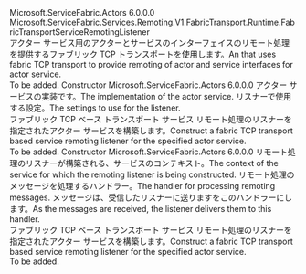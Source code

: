 <Type Name="FabricTransportActorServiceRemotingListener" FullName="Microsoft.ServiceFabric.Actors.Remoting.V1.FabricTransport.Runtime.FabricTransportActorServiceRemotingListener">
  <TypeSignature Language="C#" Value="public class FabricTransportActorServiceRemotingListener : Microsoft.ServiceFabric.Services.Remoting.V1.FabricTransport.Runtime.FabricTransportServiceRemotingListener" />
  <TypeSignature Language="ILAsm" Value=".class public auto ansi beforefieldinit FabricTransportActorServiceRemotingListener extends Microsoft.ServiceFabric.Services.Remoting.V1.FabricTransport.Runtime.FabricTransportServiceRemotingListener" />
  <TypeSignature Language="DocId" Value="T:Microsoft.ServiceFabric.Actors.Remoting.V1.FabricTransport.Runtime.FabricTransportActorServiceRemotingListener" />
  <TypeSignature Language="VB.NET" Value="Public Class FabricTransportActorServiceRemotingListener&#xA;Inherits FabricTransportServiceRemotingListener" />
  <TypeSignature Language="F#" Value="type FabricTransportActorServiceRemotingListener = class&#xA;    inherit FabricTransportServiceRemotingListener" />
  <AssemblyInfo>
    <AssemblyName>Microsoft.ServiceFabric.Actors</AssemblyName>
    <AssemblyVersion>6.0.0.0</AssemblyVersion>
  </AssemblyInfo>
  <Base>
    <BaseTypeName>Microsoft.ServiceFabric.Services.Remoting.V1.FabricTransport.Runtime.FabricTransportServiceRemotingListener</BaseTypeName>
  </Base>
  <Interfaces />
  <Docs>
    <summary>
                <span data-ttu-id="60a8b-101"><see cref="T:Microsoft.ServiceFabric.Services.Remoting.Runtime.IServiceRemotingListener" />アクター サービス用のアクターとサービスのインターフェイスのリモート処理を提供するファブリック TCP トランスポートを使用します。</span><span class="sxs-lookup"><span data-stu-id="60a8b-101">An <see cref="T:Microsoft.ServiceFabric.Services.Remoting.Runtime.IServiceRemotingListener" /> that uses fabric TCP transport to provide remoting of actor and service interfaces for actor service.</span></span>
                </summary>
    <remarks>To be added.</remarks>
  </Docs>
  <Members>
    <Member MemberName=".ctor">
      <MemberSignature Language="C#" Value="public FabricTransportActorServiceRemotingListener (Microsoft.ServiceFabric.Actors.Runtime.ActorService actorService, Microsoft.ServiceFabric.Services.Remoting.FabricTransport.Runtime.FabricTransportRemotingListenerSettings listenerSettings = null);" />
      <MemberSignature Language="ILAsm" Value=".method public hidebysig specialname rtspecialname instance void .ctor(class Microsoft.ServiceFabric.Actors.Runtime.ActorService actorService, class Microsoft.ServiceFabric.Services.Remoting.FabricTransport.Runtime.FabricTransportRemotingListenerSettings listenerSettings) cil managed" />
      <MemberSignature Language="DocId" Value="M:Microsoft.ServiceFabric.Actors.Remoting.V1.FabricTransport.Runtime.FabricTransportActorServiceRemotingListener.#ctor(Microsoft.ServiceFabric.Actors.Runtime.ActorService,Microsoft.ServiceFabric.Services.Remoting.FabricTransport.Runtime.FabricTransportRemotingListenerSettings)" />
      <MemberSignature Language="F#" Value="new Microsoft.ServiceFabric.Actors.Remoting.V1.FabricTransport.Runtime.FabricTransportActorServiceRemotingListener : Microsoft.ServiceFabric.Actors.Runtime.ActorService * Microsoft.ServiceFabric.Services.Remoting.FabricTransport.Runtime.FabricTransportRemotingListenerSettings -&gt; Microsoft.ServiceFabric.Actors.Remoting.V1.FabricTransport.Runtime.FabricTransportActorServiceRemotingListener" Usage="new Microsoft.ServiceFabric.Actors.Remoting.V1.FabricTransport.Runtime.FabricTransportActorServiceRemotingListener (actorService, listenerSettings)" />
      <MemberType>Constructor</MemberType>
      <AssemblyInfo>
        <AssemblyName>Microsoft.ServiceFabric.Actors</AssemblyName>
        <AssemblyVersion>6.0.0.0</AssemblyVersion>
      </AssemblyInfo>
      <Parameters>
        <Parameter Name="actorService" Type="Microsoft.ServiceFabric.Actors.Runtime.ActorService" />
        <Parameter Name="listenerSettings" Type="Microsoft.ServiceFabric.Services.Remoting.FabricTransport.Runtime.FabricTransportRemotingListenerSettings" />
      </Parameters>
      <Docs>
        <param name="actorService">
                <span data-ttu-id="60a8b-102">アクター サービスの実装です。</span><span class="sxs-lookup"><span data-stu-id="60a8b-102">The implementation of the actor service.</span></span>
            </param>
        <param name="listenerSettings">
                <span data-ttu-id="60a8b-103">リスナーで使用する設定。</span><span class="sxs-lookup"><span data-stu-id="60a8b-103">The settings to use for the listener.</span></span>
            </param>
        <summary>
                <span data-ttu-id="60a8b-104">ファブリック TCP ベース トランスポート サービス リモート処理のリスナーを指定されたアクター サービスを構築します。</span><span class="sxs-lookup"><span data-stu-id="60a8b-104">Construct a fabric TCP transport based service remoting listener for the specified actor service.</span></span>
            </summary>
        <remarks>To be added.</remarks>
      </Docs>
    </Member>
    <Member MemberName=".ctor">
      <MemberSignature Language="C#" Value="public FabricTransportActorServiceRemotingListener (System.Fabric.ServiceContext serviceContext, Microsoft.ServiceFabric.Services.Remoting.V1.Runtime.IServiceRemotingMessageHandler messageHandler, Microsoft.ServiceFabric.Services.Remoting.FabricTransport.Runtime.FabricTransportRemotingListenerSettings listenerSettings = null);" />
      <MemberSignature Language="ILAsm" Value=".method public hidebysig specialname rtspecialname instance void .ctor(class System.Fabric.ServiceContext serviceContext, class Microsoft.ServiceFabric.Services.Remoting.V1.Runtime.IServiceRemotingMessageHandler messageHandler, class Microsoft.ServiceFabric.Services.Remoting.FabricTransport.Runtime.FabricTransportRemotingListenerSettings listenerSettings) cil managed" />
      <MemberSignature Language="DocId" Value="M:Microsoft.ServiceFabric.Actors.Remoting.V1.FabricTransport.Runtime.FabricTransportActorServiceRemotingListener.#ctor(System.Fabric.ServiceContext,Microsoft.ServiceFabric.Services.Remoting.V1.Runtime.IServiceRemotingMessageHandler,Microsoft.ServiceFabric.Services.Remoting.FabricTransport.Runtime.FabricTransportRemotingListenerSettings)" />
      <MemberSignature Language="F#" Value="new Microsoft.ServiceFabric.Actors.Remoting.V1.FabricTransport.Runtime.FabricTransportActorServiceRemotingListener : System.Fabric.ServiceContext * Microsoft.ServiceFabric.Services.Remoting.V1.Runtime.IServiceRemotingMessageHandler * Microsoft.ServiceFabric.Services.Remoting.FabricTransport.Runtime.FabricTransportRemotingListenerSettings -&gt; Microsoft.ServiceFabric.Actors.Remoting.V1.FabricTransport.Runtime.FabricTransportActorServiceRemotingListener" Usage="new Microsoft.ServiceFabric.Actors.Remoting.V1.FabricTransport.Runtime.FabricTransportActorServiceRemotingListener (serviceContext, messageHandler, listenerSettings)" />
      <MemberType>Constructor</MemberType>
      <AssemblyInfo>
        <AssemblyName>Microsoft.ServiceFabric.Actors</AssemblyName>
        <AssemblyVersion>6.0.0.0</AssemblyVersion>
      </AssemblyInfo>
      <Parameters>
        <Parameter Name="serviceContext" Type="System.Fabric.ServiceContext" />
        <Parameter Name="messageHandler" Type="Microsoft.ServiceFabric.Services.Remoting.V1.Runtime.IServiceRemotingMessageHandler" />
        <Parameter Name="listenerSettings" Type="Microsoft.ServiceFabric.Services.Remoting.FabricTransport.Runtime.FabricTransportRemotingListenerSettings" />
      </Parameters>
      <Docs>
        <param name="serviceContext">
                <span data-ttu-id="60a8b-105">リモート処理のリスナーが構築される、サービスのコンテキスト。</span><span class="sxs-lookup"><span data-stu-id="60a8b-105">The context of the service for which the remoting listener is being constructed.</span></span>
            </param>
        <param name="messageHandler">
                <span data-ttu-id="60a8b-106">リモート処理のメッセージを処理するハンドラー。</span><span class="sxs-lookup"><span data-stu-id="60a8b-106">The handler for processing remoting messages.</span></span> <span data-ttu-id="60a8b-107">メッセージは、受信したリスナーに送りますをこのハンドラーにします。</span><span class="sxs-lookup"><span data-stu-id="60a8b-107">As the messages are received, the listener delivers them to this handler.</span></span>
                </param>
        <param name="listenerSettings"></param>
        <summary>
                <span data-ttu-id="60a8b-108">ファブリック TCP ベース トランスポート サービス リモート処理のリスナーを指定されたアクター サービスを構築します。</span><span class="sxs-lookup"><span data-stu-id="60a8b-108">Construct a fabric TCP transport based service remoting listener for the specified actor service.</span></span>
            </summary>
        <remarks>To be added.</remarks>
      </Docs>
    </Member>
  </Members>
</Type>